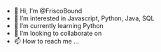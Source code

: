 - 👋 Hi, I’m @FriscoBound
- 👀 I’m interested in Javascript, Python, Java, SQL
- 🌱 I’m currently learning Python
- 💞️ I’m looking to collaborate on 
- 📫 How to reach me ...

<!---
FriscoBound/FriscoBound is a ✨ special ✨ repository because its `README.md` (this file) appears on your GitHub profile.
You can click the Preview link to take a look at your changes.
--->
